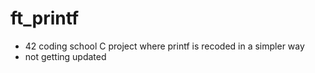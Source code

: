 # ft_printf

- 42 coding school C project where printf is recoded in a simpler way
- not getting updated
